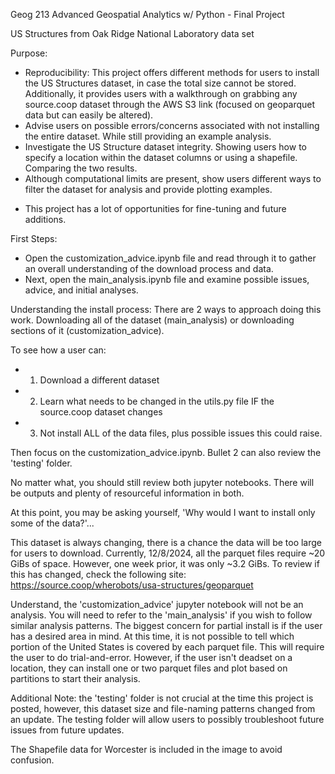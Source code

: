 Geog 213 Advanced Geospatial Analytics w/ Python - Final Project

US Structures from Oak Ridge National Laboratory data set


Purpose:
- Reproducibility: This project offers different methods for users to install the US Structures dataset, in case the total size cannot be stored. Additionally, it provides users with a walkthrough on grabbing any source.coop dataset through the AWS S3 link (focused on geoparquet data but can easily be altered).
- Advise users on possible errors/concerns associated with not installing the entire dataset. While still providing an example analysis.
- Investigate the US Structure dataset integrity. Showing users how to specify a location within the dataset columns or using a shapefile. Comparing the two results.
- Although computational limits are present, show users different ways to filter the dataset for analysis and provide plotting examples.
* This project has a lot of opportunities for fine-tuning and future additions.

First Steps:
- Open the customization_advice.ipynb file and read through it to gather an overall understanding of the download process and data.
- Next, open the main_analysis.ipynb file and examine possible issues, advice, and initial analyses.


Understanding the install process:
There are 2 ways to approach doing this work. Downloading all of the dataset (main_analysis) or downloading sections of it (customization_advice).

To see how a user can: 
- 1. Download a different dataset
- 2. Learn what needs to be changed in the utils.py file IF the source.coop dataset changes
- 3. Not install ALL of the data files, plus possible issues this could raise.

Then focus on the customization_advice.ipynb. Bullet 2 can also review the 'testing' folder.

No matter what, you should still review both jupyter notebooks. There will be outputs and plenty of resourceful information in both.

At this point, you may be asking yourself, 'Why would I want to install only some of the data?'...

This dataset is always changing, there is a chance the data will be too large for users to download. Currently, 12/8/2024, all the parquet files require ~20 GiBs of space. However, one week prior, it was only ~3.2 GiBs. 
To review if this has changed, check the following site:
https://source.coop/wherobots/usa-structures/geoparquet


Understand, the 'customization_advice' jupyter notebook will not be an analysis. You will need to refer to the 'main_analysis' if you wish to follow similar analysis patterns. The biggest concern for partial install is if the user has a desired area in mind. At this time, it is not possible to tell which portion of the United States is covered by each parquet file. This will require the user to do trial-and-error. However, if the user isn't deadset on a location, they can install one or two parquet files and plot based on partitions to start their analysis.



Additional Note: the 'testing' folder is not crucial at the time this project is posted, however, this dataset size and file-naming patterns changed from an update. The testing folder will allow users to possibly troubleshoot future issues from future updates.

The Shapefile data for Worcester is included in the image to avoid confusion.
